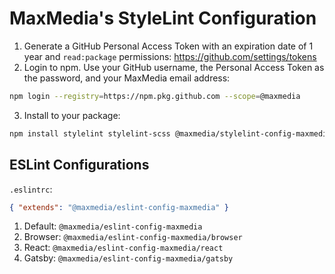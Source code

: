# MaxMedia's StyleLint Configuration

1. Generate a GitHub Personal Access Token with an expiration date of 1 year and `read:package`
   permissions: https://github.com/settings/tokens
2. Login to npm.  Use your GitHub username, the Personal Access Token as the password, and your
   MaxMedia email address:
```sh
npm login --registry=https://npm.pkg.github.com --scope=@maxmedia
```
3. Install to your package:
```sh
npm install stylelint stylelint-scss @maxmedia/stylelint-config-maxmedia --save-dev
```


## ESLint Configurations

`.eslintrc`:
```json
{ "extends": "@maxmedia/eslint-config-maxmedia" }
```

1. Default: `@maxmedia/eslint-config-maxmedia`
2. Browser: `@maxmedia/eslint-config-maxmedia/browser`
3. React: `@maxmedia/eslint-config-maxmedia/react`
4. Gatsby: `@maxmedia/eslint-config-maxmedia/gatsby`
